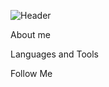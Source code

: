 ![Header](https://github.com/leejinie/leejinie/commit/d897de250923487f8a9d37432a1385f28443446c#diff-998a7f869801dcd55f3f0938f77910cc6603afdd81a78c906010da20536bfd2d)

About me

Languages and Tools

Follow Me
